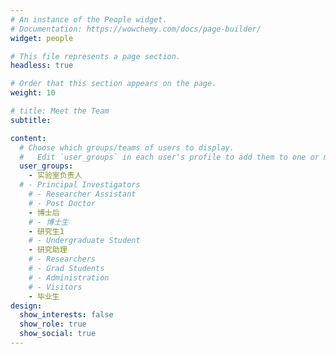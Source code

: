 ```yaml
---
# An instance of the People widget.
# Documentation: https://wowchemy.com/docs/page-builder/
widget: people

# This file represents a page section.
headless: true

# Order that this section appears on the page.
weight: 10

# title: Meet the Team
subtitle:

content:
  # Choose which groups/teams of users to display.
  #   Edit `user_groups` in each user's profile to add them to one or more of these groups.
  user_groups:
    - 实验室负责人
  # - Principal Investigators
    # - Researcher Assistant
    # - Post Doctor
    - 博士后
    # - 博士生
    - 研究生1
    # - Undergraduate Student
    - 研究助理
    # - Researchers
    # - Grad Students
    # - Administration
    # - Visitors
    - 毕业生
design:
  show_interests: false
  show_role: true
  show_social: true
---
```

